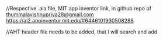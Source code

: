 //Respective .aia file, MIT app inventor link, in github repo of thummalavishnupriya28@gmail.com
https://ai2.appinventor.mit.edu/#6446101930508288

//AHT header file needs to be added, that I will search and add
